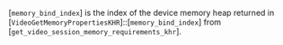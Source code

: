 [`memory_bind_index`] is the index of the device memory heap returned in
[`VideoGetMemoryPropertiesKHR`]::[`memory_bind_index`] from
[`get_video_session_memory_requirements_khr`].